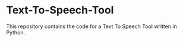 # Text-To-Speech-Tool
This repository contains the code for a Text To Speech Tool written in Python.
